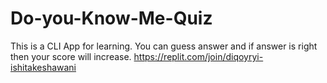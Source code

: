 # Do-you-Know-Me-Quiz
This is a CLI App for learning.
You can guess answer and if answer is right then your score will increase.
https://replit.com/join/diqoyryi-ishitakeshawani
